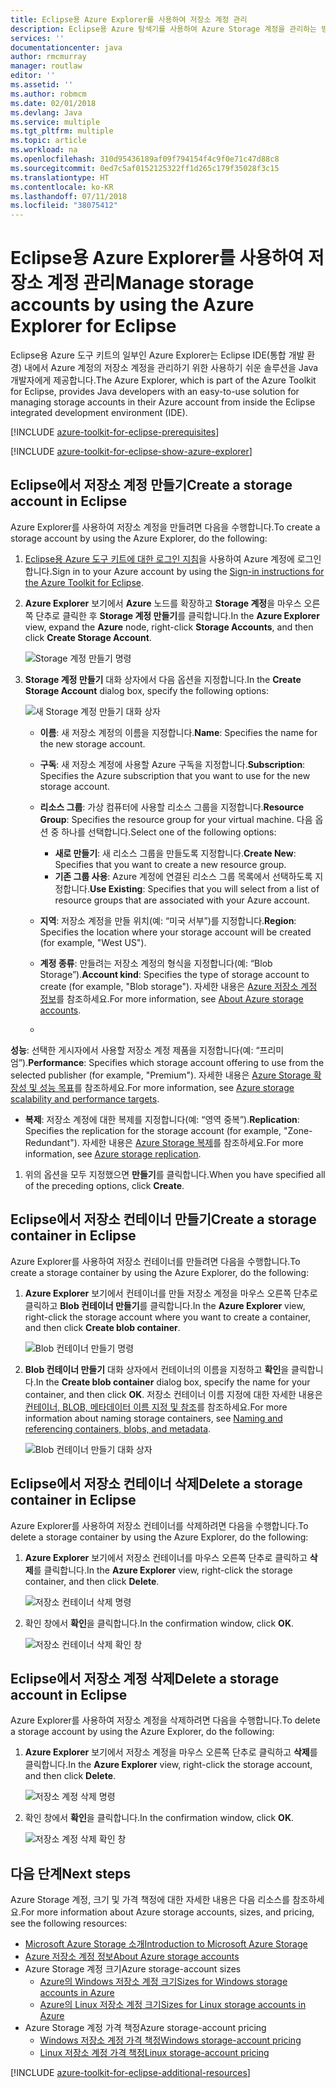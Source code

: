 ```yaml
---
title: Eclipse용 Azure Explorer를 사용하여 저장소 계정 관리
description: Eclipse용 Azure 탐색기를 사용하여 Azure Storage 계정을 관리하는 방법을 알아봅니다.
services: ''
documentationcenter: java
author: rmcmurray
manager: routlaw
editor: ''
ms.assetid: ''
ms.author: robmcm
ms.date: 02/01/2018
ms.devlang: Java
ms.service: multiple
ms.tgt_pltfrm: multiple
ms.topic: article
ms.workload: na
ms.openlocfilehash: 310d95436189af09f794154f4c9f0e71c47d88c8
ms.sourcegitcommit: 0ed7c5af0152125322ff1d265c179f35028f3c15
ms.translationtype: HT
ms.contentlocale: ko-KR
ms.lasthandoff: 07/11/2018
ms.locfileid: "38075412"
---
```

# <a name="manage-storage-accounts-by-using-the-azure-explorer-for-eclipse"></a><span data-ttu-id="10e2f-103">Eclipse용 Azure Explorer를 사용하여 저장소 계정 관리</span><span class="sxs-lookup"><span data-stu-id="10e2f-103">Manage storage accounts by using the Azure Explorer for Eclipse</span></span>

<span data-ttu-id="10e2f-104">Eclipse용 Azure 도구 키트의 일부인 Azure Explorer는 Eclipse IDE(통합 개발 환경) 내에서 Azure 계정의 저장소 계정을 관리하기 위한 사용하기 쉬운 솔루션을 Java 개발자에게 제공합니다.</span><span class="sxs-lookup"><span data-stu-id="10e2f-104">The Azure Explorer, which is part of the Azure Toolkit for Eclipse, provides Java developers with an easy-to-use solution for managing storage accounts in their Azure account from inside the Eclipse integrated development environment (IDE).</span></span>

[!INCLUDE [azure-toolkit-for-eclipse-prerequisites](../includes/azure-toolkit-for-eclipse-prerequisites.md)]

[!INCLUDE [azure-toolkit-for-eclipse-show-azure-explorer](../includes/azure-toolkit-for-eclipse-show-azure-explorer.md)]

## <a name="create-a-storage-account-in-eclipse"></a><span data-ttu-id="10e2f-105">Eclipse에서 저장소 계정 만들기</span><span class="sxs-lookup"><span data-stu-id="10e2f-105">Create a storage account in Eclipse</span></span>

<span data-ttu-id="10e2f-106">Azure Explorer를 사용하여 저장소 계정을 만들려면 다음을 수행합니다.</span><span class="sxs-lookup"><span data-stu-id="10e2f-106">To create a storage account by using the Azure Explorer, do the following:</span></span>

1. <span data-ttu-id="10e2f-107">[Eclipse용 Azure 도구 키트에 대한 로그인 지침](https://docs.microsoft.com/java/azure/eclipse/azure-toolkit-for-eclipse-sign-in-instructions)을 사용하여 Azure 계정에 로그인합니다.</span><span class="sxs-lookup"><span data-stu-id="10e2f-107">Sign in to your Azure account by using the [Sign-in instructions for the Azure Toolkit for Eclipse](https://docs.microsoft.com/java/azure/eclipse/azure-toolkit-for-eclipse-sign-in-instructions).</span></span>

1. <span data-ttu-id="10e2f-108">**Azure Explorer** 보기에서 **Azure** 노드를 확장하고 **Storage 계정**을 마우스 오른쪽 단추로 클릭한 후 **Storage 계정 만들기**를 클릭합니다.</span><span class="sxs-lookup"><span data-stu-id="10e2f-108">In the **Azure Explorer** view, expand the **Azure** node, right-click **Storage Accounts**, and then click **Create Storage Account**.</span></span>

   ![Storage 계정 만들기 명령][CS01]

1. <span data-ttu-id="10e2f-110">**Storage 계정 만들기** 대화 상자에서 다음 옵션을 지정합니다.</span><span class="sxs-lookup"><span data-stu-id="10e2f-110">In the **Create Storage Account** dialog box, specify the following options:</span></span>

   ![새 Storage 계정 만들기 대화 상자][CS02]

   * <span data-ttu-id="10e2f-112">**이름**: 새 저장소 계정의 이름을 지정합니다.</span><span class="sxs-lookup"><span data-stu-id="10e2f-112">**Name**: Specifies the name for the new storage account.</span></span>

   * <span data-ttu-id="10e2f-113">**구독**: 새 저장소 계정에 사용할 Azure 구독을 지정합니다.</span><span class="sxs-lookup"><span data-stu-id="10e2f-113">**Subscription**: Specifies the Azure subscription that you want to use for the new storage account.</span></span>

   * <span data-ttu-id="10e2f-114">**리소스 그룹**: 가상 컴퓨터에 사용할 리소스 그룹을 지정합니다.</span><span class="sxs-lookup"><span data-stu-id="10e2f-114">**Resource Group**: Specifies the resource group for your virtual machine.</span></span> <span data-ttu-id="10e2f-115">다음 옵션 중 하나를 선택합니다.</span><span class="sxs-lookup"><span data-stu-id="10e2f-115">Select one of the following options:</span></span>
      * <span data-ttu-id="10e2f-116">**새로 만들기**: 새 리소스 그룹을 만들도록 지정합니다.</span><span class="sxs-lookup"><span data-stu-id="10e2f-116">**Create New**: Specifies that you want to create a new resource group.</span></span>
      * <span data-ttu-id="10e2f-117">**기존 그룹 사용**: Azure 계정에 연결된 리소스 그룹 목록에서 선택하도록 지정합니다.</span><span class="sxs-lookup"><span data-stu-id="10e2f-117">**Use Existing**: Specifies that you will select from a list of resource groups that are associated with your Azure account.</span></span>

   * <span data-ttu-id="10e2f-118">**지역**: 저장소 계정을 만들 위치(예: “미국 서부”)를 지정합니다.</span><span class="sxs-lookup"><span data-stu-id="10e2f-118">**Region**: Specifies the location where your storage account will be created (for example, "West US").</span></span>

   * <span data-ttu-id="10e2f-119">**계정 종류**: 만들려는 저장소 계정의 형식을 지정합니다(예: “Blob Storage”).</span><span class="sxs-lookup"><span data-stu-id="10e2f-119">**Account kind**: Specifies the type of storage account to create (for example, "Blob storage").</span></span> <span data-ttu-id="10e2f-120">자세한 내용은 [Azure 저장소 계정 정보]를 참조하세요.</span><span class="sxs-lookup"><span data-stu-id="10e2f-120">For more information, see [About Azure storage accounts].</span></span>

   * <span data-ttu-id="10e2f-121">
  **성능**: 선택한 게시자에서 사용할 저장소 계정 제품을 지정합니다(예: “프리미엄”).</span><span class="sxs-lookup"><span data-stu-id="10e2f-121">**Performance**: Specifies which storage account offering to use from the selected publisher (for example, "Premium").</span></span> <span data-ttu-id="10e2f-122">자세한 내용은 [Azure Storage 확장성 및 성능 목표]를 참조하세요.</span><span class="sxs-lookup"><span data-stu-id="10e2f-122">For more information, see [Azure storage scalability and performance targets].</span></span>

   * <span data-ttu-id="10e2f-123">**복제**: 저장소 계정에 대한 복제를 지정합니다(예: “영역 중복”).</span><span class="sxs-lookup"><span data-stu-id="10e2f-123">**Replication**: Specifies the replication for the storage account (for example, "Zone-Redundant").</span></span> <span data-ttu-id="10e2f-124">자세한 내용은 [Azure Storage 복제]를 참조하세요.</span><span class="sxs-lookup"><span data-stu-id="10e2f-124">For more information, see [Azure storage replication].</span></span>

1. <span data-ttu-id="10e2f-125">위의 옵션을 모두 지정했으면 **만들기**를 클릭합니다.</span><span class="sxs-lookup"><span data-stu-id="10e2f-125">When you have specified all of the preceding options, click **Create**.</span></span>

## <a name="create-a-storage-container-in-eclipse"></a><span data-ttu-id="10e2f-126">Eclipse에서 저장소 컨테이너 만들기</span><span class="sxs-lookup"><span data-stu-id="10e2f-126">Create a storage container in Eclipse</span></span>

<span data-ttu-id="10e2f-127">Azure Explorer를 사용하여 저장소 컨테이너를 만들려면 다음을 수행합니다.</span><span class="sxs-lookup"><span data-stu-id="10e2f-127">To create a storage container by using the Azure Explorer, do the following:</span></span>

1. <span data-ttu-id="10e2f-128">**Azure Explorer** 보기에서 컨테이너를 만들 저장소 계정을 마우스 오른쪽 단추로 클릭하고 **Blob 컨테이너 만들기**를 클릭합니다.</span><span class="sxs-lookup"><span data-stu-id="10e2f-128">In the **Azure Explorer** view, right-click the storage account where you want to create a container, and then click **Create blob container**.</span></span>

   ![Blob 컨테이너 만들기 명령][CC01]

1. <span data-ttu-id="10e2f-130">**Blob 컨테이너 만들기** 대화 상자에서 컨테이너의 이름을 지정하고 **확인**을 클릭합니다.</span><span class="sxs-lookup"><span data-stu-id="10e2f-130">In the **Create blob container** dialog box, specify the name for your container, and then click **OK**.</span></span> <span data-ttu-id="10e2f-131">저장소 컨테이너 이름 지정에 대한 자세한 내용은 [컨테이너, BLOB, 메타데이터 이름 지정 및 참조]를 참조하세요.</span><span class="sxs-lookup"><span data-stu-id="10e2f-131">For more information about naming storage containers, see [Naming and referencing containers, blobs, and metadata].</span></span>

   ![Blob 컨테이너 만들기 대화 상자][CC02]

## <a name="delete-a-storage-container-in-eclipse"></a><span data-ttu-id="10e2f-133">Eclipse에서 저장소 컨테이너 삭제</span><span class="sxs-lookup"><span data-stu-id="10e2f-133">Delete a storage container in Eclipse</span></span>

<span data-ttu-id="10e2f-134">Azure Explorer를 사용하여 저장소 컨테이너를 삭제하려면 다음을 수행합니다.</span><span class="sxs-lookup"><span data-stu-id="10e2f-134">To delete a storage container by using the Azure Explorer, do the following:</span></span>

1. <span data-ttu-id="10e2f-135">**Azure Explorer** 보기에서 저장소 컨테이너를 마우스 오른쪽 단추로 클릭하고 **삭제**를 클릭합니다.</span><span class="sxs-lookup"><span data-stu-id="10e2f-135">In the **Azure Explorer** view, right-click the storage container, and then click **Delete**.</span></span>

   ![저장소 컨테이너 삭제 명령][DC01]

1. <span data-ttu-id="10e2f-137">확인 창에서 **확인**을 클릭합니다.</span><span class="sxs-lookup"><span data-stu-id="10e2f-137">In the confirmation window, click **OK**.</span></span>

   ![저장소 컨테이너 삭제 확인 창][DC02]

## <a name="delete-a-storage-account-in-eclipse"></a><span data-ttu-id="10e2f-139">Eclipse에서 저장소 계정 삭제</span><span class="sxs-lookup"><span data-stu-id="10e2f-139">Delete a storage account in Eclipse</span></span>

<span data-ttu-id="10e2f-140">Azure Explorer를 사용하여 저장소 계정을 삭제하려면 다음을 수행합니다.</span><span class="sxs-lookup"><span data-stu-id="10e2f-140">To delete a storage account by using the Azure Explorer, do the following:</span></span>

1. <span data-ttu-id="10e2f-141">**Azure Explorer** 보기에서 저장소 계정을 마우스 오른쪽 단추로 클릭하고 **삭제**를 클릭합니다.</span><span class="sxs-lookup"><span data-stu-id="10e2f-141">In the **Azure Explorer** view, right-click the storage account, and then click **Delete**.</span></span>

   ![저장소 계정 삭제 명령][DS01]

1. <span data-ttu-id="10e2f-143">확인 창에서 **확인**을 클릭합니다.</span><span class="sxs-lookup"><span data-stu-id="10e2f-143">In the confirmation window, click **OK**.</span></span>

   ![저장소 계정 삭제 확인 창][DS02]

## <a name="next-steps"></a><span data-ttu-id="10e2f-145">다음 단계</span><span class="sxs-lookup"><span data-stu-id="10e2f-145">Next steps</span></span>

<span data-ttu-id="10e2f-146">Azure Storage 계정, 크기 및 가격 책정에 대한 자세한 내용은 다음 리소스를 참조하세요.</span><span class="sxs-lookup"><span data-stu-id="10e2f-146">For more information about Azure storage accounts, sizes, and pricing, see the following resources:</span></span>

* <span data-ttu-id="10e2f-147">[Microsoft Azure Storage 소개]</span><span class="sxs-lookup"><span data-stu-id="10e2f-147">[Introduction to Microsoft Azure Storage]</span></span>
* <span data-ttu-id="10e2f-148">[Azure 저장소 계정 정보]</span><span class="sxs-lookup"><span data-stu-id="10e2f-148">[About Azure storage accounts]</span></span>
* <span data-ttu-id="10e2f-149">Azure Storage 계정 크기</span><span class="sxs-lookup"><span data-stu-id="10e2f-149">Azure storage-account sizes</span></span>
  * <span data-ttu-id="10e2f-150">[Azure의 Windows 저장소 계정 크기]</span><span class="sxs-lookup"><span data-stu-id="10e2f-150">[Sizes for Windows storage accounts in Azure]</span></span>
  * <span data-ttu-id="10e2f-151">[Azure의 Linux 저장소 계정 크기]</span><span class="sxs-lookup"><span data-stu-id="10e2f-151">[Sizes for Linux storage accounts in Azure]</span></span>
* <span data-ttu-id="10e2f-152">Azure Storage 계정 가격 책정</span><span class="sxs-lookup"><span data-stu-id="10e2f-152">Azure storage-account pricing</span></span>
  * <span data-ttu-id="10e2f-153">[Windows 저장소 계정 가격 책정]</span><span class="sxs-lookup"><span data-stu-id="10e2f-153">[Windows storage-account pricing]</span></span>
  * <span data-ttu-id="10e2f-154">[Linux 저장소 계정 가격 책정]</span><span class="sxs-lookup"><span data-stu-id="10e2f-154">[Linux storage-account pricing]</span></span>

[!INCLUDE [azure-toolkit-for-eclipse-additional-resources](../includes/azure-toolkit-for-eclipse-additional-resources.md)]

<!-- URL List -->

[Microsoft Azure Storage 소개]: /azure/storage/storage-introduction
[Introduction to Microsoft Azure Storage]: /azure/storage/storage-introduction
[Azure 저장소 계정 정보]: /azure/storage/storage-create-storage-account
[About Azure storage accounts]: /azure/storage/storage-create-storage-account
[Azure Storage 복제]: /azure/storage/storage-redundancy
[Azure storage replication]: /azure/storage/storage-redundancy
[Azure Storage 확장성 및 성능 목표]: /azure/storage/storage-scalability-targets
[Azure storage scalability and Performance Targets]: /azure/storage/storage-scalability-targets
[컨테이너, BLOB, 메타데이터 이름 지정 및 참조]: http://go.microsoft.com/fwlink/?LinkId=255555
[Naming and referencing containers, blobs, and metadata]: http://go.microsoft.com/fwlink/?LinkId=255555

[Azure의 Windows 저장소 계정 크기]: /azure/virtual-machines/virtual-machines-windows-sizes
[Sizes for Windows storage accounts in Azure]: /azure/virtual-machines/virtual-machines-windows-sizes
[Azure의 Linux 저장소 계정 크기]: /azure/virtual-machines/virtual-machines-linux-sizes
[Sizes for Linux storage accounts in Azure]: /azure/virtual-machines/virtual-machines-linux-sizes
[Windows 저장소 계정 가격 책정]: /pricing/details/virtual-machines/windows/
[Windows storage-account pricing]: /pricing/details/virtual-machines/windows/
[Linux 저장소 계정 가격 책정]: /pricing/details/virtual-machines/linux/
[Linux storage-account pricing]: /pricing/details/virtual-machines/linux/

<!-- IMG List -->

[CS01]: media/azure-toolkit-for-eclipse-managing-storage-accounts-using-azure-explorer/CS01.png
[CS02]: media/azure-toolkit-for-eclipse-managing-storage-accounts-using-azure-explorer/CS02.png
[CC01]: media/azure-toolkit-for-eclipse-managing-storage-accounts-using-azure-explorer/CC01.png
[CC02]: media/azure-toolkit-for-eclipse-managing-storage-accounts-using-azure-explorer/CC02.png

[DS01]: media/azure-toolkit-for-eclipse-managing-storage-accounts-using-azure-explorer/DS01.png
[DS02]: media/azure-toolkit-for-eclipse-managing-storage-accounts-using-azure-explorer/DS02.png
[DC01]: media/azure-toolkit-for-eclipse-managing-storage-accounts-using-azure-explorer/DC01.png
[DC02]: media/azure-toolkit-for-eclipse-managing-storage-accounts-using-azure-explorer/DC02.png
